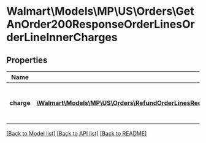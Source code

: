 # Walmart\Models\MP\US\Orders\GetAnOrder200ResponseOrderLinesOrderLineInnerCharges

## Properties

Name | Type | Description | Notes
------------ | ------------- | ------------- | -------------
**charge** | [**\Walmart\Models\MP\US\Orders\RefundOrderLinesRequestOrderLinesOrderLineInnerRefundsRefundInnerRefundChargesRefundChargeInnerCharge[]**](RefundOrderLinesRequestOrderLinesOrderLineInnerRefundsRefundInnerRefundChargesRefundChargeInnerCharge.md) | Information relating to the charge for the orderLine | [optional]


[[Back to Model list]](./) [[Back to API list]](../../../../../README.md#supported-apis) [[Back to README]](../../../../../README.md)
